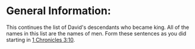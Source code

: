 # General Information:

This continues the list of David's descendants who became king. All of the names in this list are the names of men. Form these sentences as you did starting in [1 Chronicles 3:10](../03/10.md).

